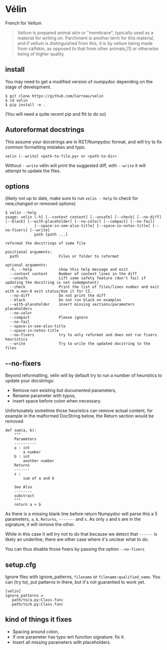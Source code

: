 # Vélin

French for Vellum

> Vellum is prepared animal skin or "membrane", typically used as a material for writing on. Parchment is another term
> for this material, and if vellum is distinguished from this, it is by vellum being made from calfskin, as opposed to
> that from other animals,[1] or otherwise being of higher quality


## install

You may need to get a modified version of numpydoc depending on the stage of development.

```
$ git clone https://github.com/Carreau/velin
$ cd velin
$ pip install -e . 
```

(You will need a quite recent pip and flit to do so)

## Autoreformat docstrings

This assume your docstrings are in RST/Numpydoc format, and will try to fix
common formatting mistakes and typo.


```
velin [--write] <path-to-file.py> or <path-to-dir>
```

Without `--write` vélin will print the suggested diff, with `--write` it will _attempt_  to update the files.

## options

(likely not up to date, make sure to run `velin --help` to check for new,changed
or removed options)

```
$ velin --help
usage: velin [-h] [--context context] [--unsafe] [--check] [--no-diff] [--black] [--with-placeholder] [--no-color] [--compact] [--no-fail]
             [--space-in-see-also-title] [--space-in-notes-title] [--no-fixers] [--write]
             path [path ...]

reformat the docstrings of some file

positional arguments:
  path                  Files or folder to reformat

optional arguments:
  -h, --help            show this help message and exit
  --context context     Number of context lines in the diff
  --unsafe              Lift some safety feature (don't fail if updating the docstring is not indempotent)
  --check               Print the list of files/lines number and exit with a non-0 exit status/Use it for CI.
  --no-diff             Do not print the diff
  --black               Do not run black on examples
  --with-placeholder    insert missing sections/parameters placeholders
  --no-color
  --compact             Please ignore
  --no-fail
  --space-in-see-also-title
  --space-in-notes-title
  --no-fixers           try to only reformat and does not run fixers heuristics
  --write               Try to write the updated docstring to the files
```

## --no-fixers

Beyond reformatting, vélin will by default try to run a number of heuristics to update your docstrings:

  - Remove non existing but documented parameters,
  - Rename parameter with typos,
  - insert space before colon when necessary.

Unfortunately sometime those heuristics can remove actual content, for example in the malformed DocString below, the
Return section would be removed


```
def sum(a, b):
    """
    Parameters
    ----------
    a : int
        a number
    b : int
        another number
    Returns
    -------
    s :
        sum of a and b

    See Also
    --------
    substract
    """
    return a + b

```

As there is a missing blank line before return Numpydoc will parse this a 5
parameters, `a`, `b`, `Returns`, `-------` and `s`. As only `a` and `b` are in
the signature, it will remove the other.

While in this case it will try not to do that because we detect that `------` is
likely an underline, there are other case where it's unclear what to do.

You can thus disable those fixers by passing the option `--no-fixers`




## setup.cfg


Ignore files with ignore_patterns, `filename` or `filename:qualified_name`.
You can (try to), put patterns in there, but it's not guarantied to work yet.

```
[velin]
ignore_patterns =
   path/to/a.py:Class.func
   path/to/b.py:Class.func
```

## kind of things it fixes

 - Spacing around colon,
 - If one parameter has typo wrt function signature: fix it.
 - Insert all missing parameters with placeholders.
